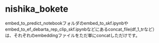 # nishika_bokete
embed_to_predict_notebookフォルダのembed_to_skf.ipynbやembed_to_ef_debarta_rep_clip_skf.ipynbなどにあるconcat_file(df_1_trなど）は、それぞれのembeddingファイルをただ単にconcatしただけです。
